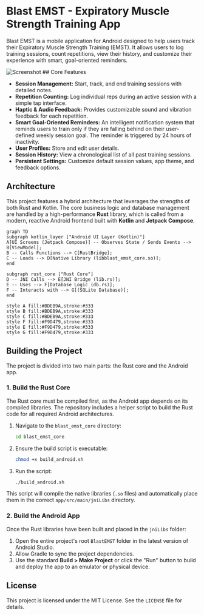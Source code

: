 # Blast EMST - Expiratory Muscle Strength Training App

Blast EMST is a mobile application for Android designed to help users track their Expiratory Muscle Strength Training (EMST). It allows users to log training sessions, count repetitions, view their history, and customize their experience with smart, goal-oriented reminders.

![Screenshot](https://i.imgur.com/3b395f.png) ## Core Features

- **Session Management:** Start, track, and end training sessions with detailed notes.
- **Repetition Counting:** Log individual reps during an active session with a simple tap interface.
- **Haptic & Audio Feedback:** Provides customizable sound and vibration feedback for each repetition.
- **Smart Goal-Oriented Reminders:** An intelligent notification system that reminds users to train only if they are falling behind on their user-defined weekly session goal. The reminder is triggered by 24 hours of inactivity.
- **User Profiles:** Store and edit user details.
- **Session History:** View a chronological list of all past training sessions.
- **Persistent Settings:** Customize default session values, app theme, and feedback options.

## Architecture

This project features a hybrid architecture that leverages the strengths of both Rust and Kotlin. The core business logic and database management are handled by a high-performance **Rust** library, which is called from a modern, reactive Android frontend built with **Kotlin** and **Jetpack Compose**.

```mermaid
graph TD
subgraph kotlin_layer ["Android UI Layer (Kotlin)"]
A[UI Screens (Jetpack Compose)] -- Observes State / Sends Events --> B[ViewModel];
B -- Calls Functions --> C[RustBridge];
C -- Loads --> D[Native Library (libblast_emst_core.so)];
end

subgraph rust_core ["Rust Core"]
D -- JNI Calls --> E[JNI Bridge (lib.rs)];
E -- Uses --> F[Database Logic (db.rs)];
F -- Interacts with --> G[(SQLite Database)];
end

style A fill:#BDEB9A,stroke:#333
style B fill:#BDEB9A,stroke:#333
style C fill:#BDEB9A,stroke:#333
style F fill:#F9D479,stroke:#333
style E fill:#F9D479,stroke:#333
style G fill:#F9D479,stroke:#333
```

## Building the Project

The project is divided into two main parts: the Rust core and the Android app.

### 1. Build the Rust Core

The Rust core must be compiled first, as the Android app depends on its compiled libraries. The repository includes a helper script to build the Rust code for all required Android architectures.

1.  Navigate to the `blast_emst_core` directory:
    ```sh
    cd blast_emst_core
    ```
2.  Ensure the build script is executable:
    ```sh
    chmod +x build_android.sh
    ```
3.  Run the script:
    ```sh
    ./build_android.sh
    ```
This script will compile the native libraries (`.so` files) and automatically place them in the correct `app/src/main/jniLibs` directory.

### 2. Build the Android App

Once the Rust libraries have been built and placed in the `jniLibs` folder:

1.  Open the entire project's root `BlastEMST` folder in the latest version of Android Studio.
2.  Allow Gradle to sync the project dependencies.
3.  Use the standard **Build > Make Project** or click the "Run" button to build and deploy the app to an emulator or physical device.

## License

This project is licensed under the MIT License. See the `LICENSE` file for details.